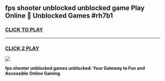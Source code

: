 
## fps shooter unblocked unblocked game Play Online 👋 Unblocked Games #rh7b1
<h3>
<a href="https://premium.freeplayer.one?title=fps_shooter_unblocked&ref=21F">CLICK TO PLAY</a></h3>
<hr>

<h3>
<a href="https://premium.freeplayer.one?title=fps_shooter_unblocked&ref=21F">CLICK 2 PLAY</a>
  
</h3>

<a href="https://premium.freeplayer.one?title=fps_shooter_unblocked&ref=21F/"><img src="https://clearcache.store/games.png"></a>


**fps shooter unblocked games unblocked: Your Gateway to Fun and Accessible Online Gaming**
